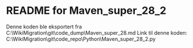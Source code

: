 # README for Maven_super_28_2
Denne koden ble eksportert fra C:\WikiMigration\git\code_dump\Maven_super_28.md
Link til denne koden: C:\WikiMigration\git\code_repo\Python\Maven_super_28_2.py
